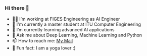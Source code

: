 ### Hi there 👋



- 👩‍💻 I’m working at FIGES Engineering as AI Engineer
- 📖  I'm currently a master student at ITU Computer Engineering
- 🤖 I’m currently learning advanced AI applications
- 💬 Ask me about Deep Learning, Machine Learning and Python
- 📫 How to reach me: <a href="ilknuraktemurr@gmail.com">My Mail</a>
- 🧘 Fun fact: I am a yoga lover :)

